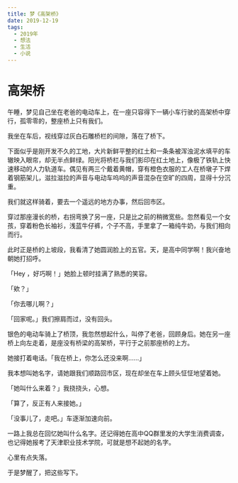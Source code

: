 ```yaml
---
title: 梦《高架桥》
date: 2019-12-19
tags:
  - 2019年
  - 想法
  - 生活
  - 小说
---
```


# 高架桥

午睡，梦见自己坐在老爸的电动车上，在一座只容得下一辆小车行驶的高架桥中穿行，孤零零的，整座桥上只有我们。

我坐在车后，视线穿过灰白石雕桥栏的间隙，落在了桥下。

下面似乎是刚开发不久的工地，大片新鲜平整的红土和一条条被浑浊泥水填平的车辙映入眼帘，却无半点鲜绿。阳光将桥栏与我们影印在红土地上，像极了铁轨上快速移动的人力轨道车。偶见有两三个戴着黄帽，穿有橙色衣服的工人在桥墩子下焊着钢筋架儿，滋拉滋拉的声音与电动车呜呜的声音混杂在空旷的四周，显得十分沉重。

我们就这样骑着，要去一个遥远的地方办事，然后回市区。

穿过那座漫长的桥，右拐弯换了另一座，只是比之前的稍微宽些。忽然看见一个女孩，穿着粉色长袖衫，浅蓝牛仔裤，个子不高，手里拿了一箱纯牛奶，与我们相向而行。

此时正是桥的上坡段，我看清了她圆润脸上的五官。天，是高中同学啊！我兴奋地朝她打招呼。

「Hey ，好巧啊！」她脸上顿时挂满了熟悉的笑容。

「欸？」

「你去哪儿啊？」

「回家呢。」我们擦肩而过，没有回头。

银色的电动车骑上了桥顶，我忽然想起什么，叫停了老爸，回顾身后。她在另一座桥上向左走着，是座没有桥梁的高架桥，平行于之前那座桥的上方。

她接打着电话。「我在桥上，你怎么还没来啊……」

我本想叫她名字，请她跟我们顺路回市区，现在却坐在车上顾头怔怔地望着她。

「她叫什么来着？」我挠挠头，心想。

「算了，反正有人来接她。」

「没事儿了，走吧。」车逐渐加速向前。

一路上我总在回忆她叫什么名字。还记得她在高中QQ群里发的大学生消费调查，也记得她报考了天津职业技术学院，可就是想不起她的名字。

心里有点失落。

于是梦醒了，把这些写下。
